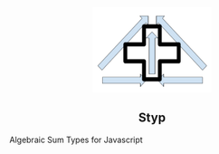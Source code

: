 <div align="center">

<img src="static/stype.png" height="150em" width="210em"/>
<h2> Styp </h2>

</div>


Algebraic Sum Types for Javascript
